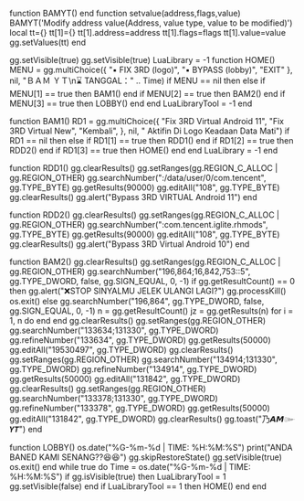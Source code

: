 function BAMYT() end
function setvalue(address,flags,value) BAMYT('Modify address value(Address, value type, value to be modified)') local tt={} tt[1]={} tt[1].address=address tt[1].flags=flags tt[1].value=value gg.setValues(tt) end

gg.setVisible(true)
gg.setVisible(true)
LuaLibrary = -1
function HOME()
MENU = gg.multiChoice({
        "▪ FIX 3RD (logo)", 
        "▪ BYPASS (lobby)", 
        "EXIT" 
  }, nil, "ＢＡＭ ＹＴ\n⌛ TANGGAL：" .. Time) if MENU == nil then
  else
   if MENU[1] == true then 
      BAM1()
     end
   if MENU[2] == true then 
      BAM2()
     end
   if MENU[3] == true then
      LOBBY()
     end
   end
  LuaLibraryTool = -1
end

function BAM1() 
RD1 = gg.multiChoice({
"Fix 3RD Virtual Android 11",
"Fix 3RD Virtual New",
 "Kembali",
}, nil, " Aktifin Di Logo Keadaan Data Mati")
if RD1 == nil then
else
if RD1[1] == true then
RDD1()
end
if RD1[2] == true then
RDD2()
end
if RD1[3] == true then
HOME()
end
end
LuaLibrary = -1 
end

function RDD1()
gg.clearResults()
gg.setRanges(gg.REGION_C_ALLOC | gg.REGION_OTHER)
gg.searchNumber(":/data/user/0/com.tencent", gg.TYPE_BYTE)
gg.getResults(90000)
gg.editAll("108", gg.TYPE_BYTE)
gg.clearResults()
gg.alert("Bypass 3RD VIRTUAL Android 11")
end

function RDD2()
gg.clearResults()
gg.setRanges(gg.REGION_C_ALLOC | gg.REGION_OTHER)
gg.searchNumber(":com.tencent.iglite.rhmods", gg.TYPE_BYTE)
gg.getResults(90000)
gg.editAll("108", gg.TYPE_BYTE)
gg.clearResults()
gg.alert("Bypass 3RD Virtual Android 10")
end

function BAM2() 
gg.clearResults()
gg.setRanges(gg.REGION_C_ALLOC | gg.REGION_OTHER)
gg.searchNumber("196,864;16,842,753::5", gg.TYPE_DWORD, false, gg.SIGN_EQUAL, 0, -1) 
if gg.getResultCount() == 0 then
gg.alert("❌STOP SINYALMU JELEK ULANGI LAGI?")
  gg.processKill()
os.exit()
else
gg.searchNumber("196,864", gg.TYPE_DWORD, false, gg.SIGN_EQUAL, 0, -1)
n = gg.getResultCount()
jz = gg.getResults(n)
for i = 1, n do
end
end
gg.clearResults()
gg.setRanges(gg.REGION_OTHER)
gg.searchNumber("133634;131330", gg.TYPE_DWORD)
gg.refineNumber("133634", gg.TYPE_DWORD)
gg.getResults(50000)
gg.editAll("19530497", gg.TYPE_DWORD)
gg.clearResults()
gg.setRanges(gg.REGION_OTHER)
gg.searchNumber("134914;131330", gg.TYPE_DWORD)
gg.refineNumber("134914", gg.TYPE_DWORD)
gg.getResults(50000)
gg.editAll("131842", gg.TYPE_DWORD)
gg.clearResults()
gg.setRanges(gg.REGION_OTHER)
gg.searchNumber("133378;131330", gg.TYPE_DWORD)
gg.refineNumber("133378", gg.TYPE_DWORD)
gg.getResults(50000)
gg.editAll("131842", gg.TYPE_DWORD)
gg.clearResults()
gg.toast("乃𝘼𝙈๛𝙔𝙏")
end

function LOBBY() 
os.date("%G-%m-%d | TIME: %H:%M:%S") 
print("ANDA BANED KAMI SENANG??😆😆")
gg.skipRestoreState()
  gg.setVisible(true)
  os.exit()
end
while true do
  Time = os.date("%G-%m-%d | TIME: %H:%M:%S")
  if gg.isVisible(true) then
    LuaLibraryTool = 1
    gg.setVisible(false)
  end
  if LuaLibraryTool == 1 then
    HOME()
  end
end

